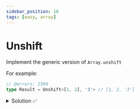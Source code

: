```yaml
---
sidebar_position: 10
tags: [easy, array]
---
```


# Unshift

Implement the generic version of `Array.unshift`

For example:


```ts twoslash
// @errors: 2304
type Result = Unshift<[1, 2], '3'> // [1, 2, '3']
```

<details>
  <summary>Solution ✅</summary>

```ts twoslash {1}
type Unshift<Arr, Value> = Arr extends readonly any[] ? [Value, ...Arr] : never

type Result = Unshift<[1, 2], 0> // [0, 1, 2,]
type Result2 = Unshift<[], 1> // [1]
type Result3 = Unshift<[1, 2], '3'> // ['3', 1, 2]
type Result4 = Unshift<['1', 2, '3'], boolean> // [boolean, '1', 2, '3']
```
</details>